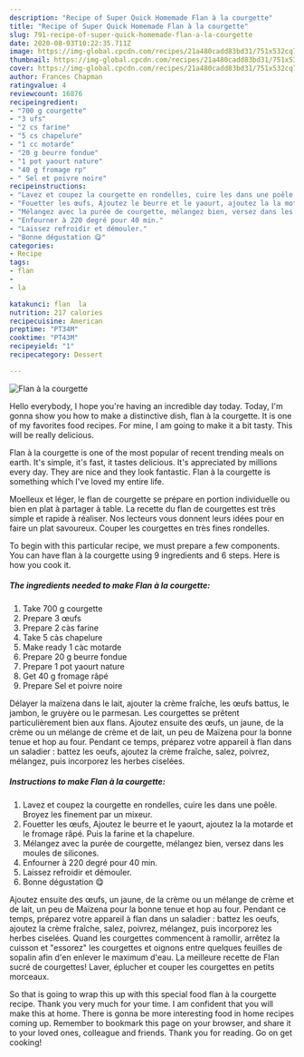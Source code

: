 ```yaml
---
description: "Recipe of Super Quick Homemade Flan à la courgette"
title: "Recipe of Super Quick Homemade Flan à la courgette"
slug: 791-recipe-of-super-quick-homemade-flan-a-la-courgette
date: 2020-08-03T10:22:35.711Z
image: https://img-global.cpcdn.com/recipes/21a480cadd83bd31/751x532cq70/flan-a-la-courgette-photo-principale-de-la-recette.jpg
thumbnail: https://img-global.cpcdn.com/recipes/21a480cadd83bd31/751x532cq70/flan-a-la-courgette-photo-principale-de-la-recette.jpg
cover: https://img-global.cpcdn.com/recipes/21a480cadd83bd31/751x532cq70/flan-a-la-courgette-photo-principale-de-la-recette.jpg
author: Frances Chapman
ratingvalue: 4
reviewcount: 16876
recipeingredient:
- "700 g courgette"
- "3 ufs"
- "2 cs farine"
- "5 cs chapelure"
- "1 cc motarde"
- "20 g beurre fondue"
- "1 pot yaourt nature"
- "40 g fromage rp"
- " Sel et poivre noire"
recipeinstructions:
- "Lavez et coupez la courgette en rondelles, cuire les dans une poêle. Broyez les finement par un mixeur."
- "Fouetter les œufs, Ajoutez le beurre et le yaourt, ajoutez la la motarde et le fromage râpé. Puis la farine et la chapelure."
- "Mélangez avec la purée de courgette, mélangez bien, versez dans les moules de silicones."
- "Enfourner à 220 degré pour 40 min."
- "Laissez refroidir et démouler."
- "Bonne dégustation 😋"
categories:
- Recipe
tags:
- flan
- 
- la

katakunci: flan  la 
nutrition: 217 calories
recipecuisine: American
preptime: "PT34M"
cooktime: "PT43M"
recipeyield: "1"
recipecategory: Dessert

---
```



![Flan à la courgette](https://img-global.cpcdn.com/recipes/21a480cadd83bd31/751x532cq70/flan-a-la-courgette-photo-principale-de-la-recette.jpg)

Hello everybody, I hope you're having an incredible day today. Today, I'm gonna show you how to make a distinctive dish, flan à la courgette. It is one of my favorites food recipes. For mine, I am going to make it a bit tasty. This will be really delicious.

Flan à la courgette is one of the most popular of recent trending meals on earth. It's simple, it's fast, it tastes delicious. It's appreciated by millions every day. They are nice and they look fantastic. Flan à la courgette is something which I've loved my entire life.

Moelleux et léger, le flan de courgette se prépare en portion individuelle ou bien en plat à partager à table. La recette du flan de courgettes est très simple et rapide à réaliser. Nos lecteurs vous donnent leurs idées pour en faire un plat savoureux. Couper les courgettes en très fines rondelles.


To begin with this particular recipe, we must prepare a few components. You can have flan à la courgette using 9 ingredients and 6 steps. Here is how you cook it.

<!--inarticleads1-->

##### The ingredients needed to make Flan à la courgette:

1. Take 700 g courgette
1. Prepare 3 œufs
1. Prepare 2 càs farine
1. Take 5 càs chapelure
1. Make ready 1 càc motarde
1. Prepare 20 g beurre fondue
1. Prepare 1 pot yaourt nature
1. Get 40 g fromage râpé
1. Prepare  Sel et poivre noire


Délayer la maïzena dans le lait, ajouter la crème fraîche, les œufs battus, le jambon, le gruyère ou le parmesan. Les courgettes se prêtent particulièrement bien aux flans. Ajoutez ensuite des œufs, un jaune, de la crème ou un mélange de crème et de lait, un peu de Maïzena pour la bonne tenue et hop au four. Pendant ce temps, préparez votre appareil à flan dans un saladier : battez les oeufs, ajoutez la crème fraîche, salez, poivrez, mélangez, puis incorporez les herbes ciselées. 

<!--inarticleads2-->

##### Instructions to make Flan à la courgette:

1. Lavez et coupez la courgette en rondelles, cuire les dans une poêle. Broyez les finement par un mixeur.
1. Fouetter les œufs, Ajoutez le beurre et le yaourt, ajoutez la la motarde et le fromage râpé. Puis la farine et la chapelure.
1. Mélangez avec la purée de courgette, mélangez bien, versez dans les moules de silicones.
1. Enfourner à 220 degré pour 40 min.
1. Laissez refroidir et démouler.
1. Bonne dégustation 😋


Ajoutez ensuite des œufs, un jaune, de la crème ou un mélange de crème et de lait, un peu de Maïzena pour la bonne tenue et hop au four. Pendant ce temps, préparez votre appareil à flan dans un saladier : battez les oeufs, ajoutez la crème fraîche, salez, poivrez, mélangez, puis incorporez les herbes ciselées. Quand les courgettes commencent à ramollir, arrêtez la cuisson et &#34;essorez&#34; les courgettes et oignons entre quelques feuilles de sopalin afin d&#39;en enlever le maximum d&#39;eau. La meilleure recette de Flan sucré de courgettes! Laver, éplucher et couper les courgettes en petits morceaux. 

So that is going to wrap this up with this special food flan à la courgette recipe. Thank you very much for your time. I am confident that you will make this at home. There is gonna be more interesting food in home recipes coming up. Remember to bookmark this page on your browser, and share it to your loved ones, colleague and friends. Thank you for reading. Go on get cooking!
